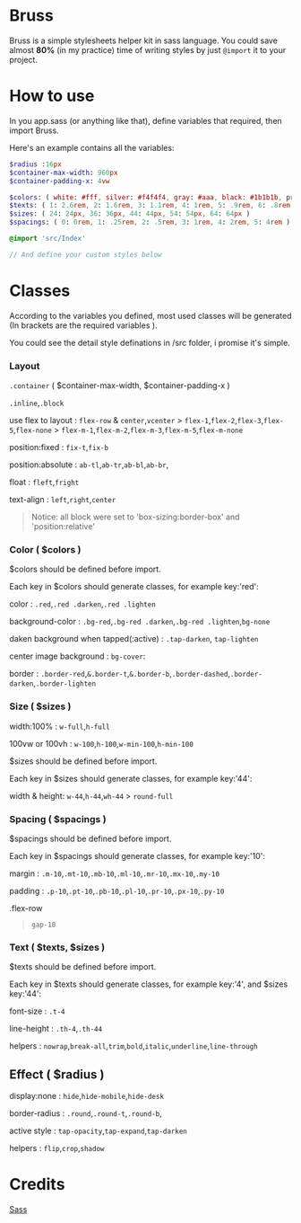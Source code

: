 # Bruss

Bruss is a simple stylesheets helper kit in sass language. You could save almost **80%** (in my practice) time of writing styles by just `@import` it to your project.

# How to use

In you app.sass (or anything like that), define variables that required, then import Bruss.

Here's an example contains all the variables:
```sass
$radius :16px
$container-max-width: 960px
$container-padding-x: 4vw

$colors: ( white: #fff, silver: #f4f4f4, gray: #aaa, black: #1b1b1b, primary: #38B833 )
$texts: ( 1: 2.6rem, 2: 1.6rem, 3: 1.1rem, 4: 1rem, 5: .9rem, 6: .8rem, 7: .6rem )
$sizes: ( 24: 24px, 36: 36px, 44: 44px, 54: 54px, 64: 64px )
$spacings: ( 0: 0rem, 1: .25rem, 2: .5rem, 3: 1rem, 4: 2rem, 5: 4rem )

@import 'src/Index'

// And define your custom styles below
```


# Classes

According to the variables you defined, most used classes will be generated (In brackets are the required variables ).

You could see the detail style definations in /src folder, i promise it's simple.

### Layout

`.container` ( $container-max-width, $container-padding-x )

`.inline`,`.block`

use flex to layout : `flex-row`
  & `center`,`vcenter`
  \> `flex-1`,`flex-2`,`flex-3`,`flex-5`,`flex-none`
  \> `flex-m-1`,`flex-m-2`,`flex-m-3`,`flex-m-5`,`flex-m-none`

position:fixed : `fix-t`,`fix-b`

position:absolute : `ab-tl`,`ab-tr`,`ab-bl`,`ab-br`,

float : `fleft`,`fright`

text-align : `left`,`right`,`center`

> Notice: all block were set to 'box-sizing:border-box' and 'position:relative'

### Color ( $colors )

$colors<Map> should be defined before import.

Each key in $colors should generate classes, for example key:'red':

color : `.red`,`.red .darken`,`.red .lighten`

background-color : `.bg-red`,`.bg-red .darken`,`.bg-red .lighten`,`bg-none`

daken background when tapped(:active) : `.tap-darken`, `tap-lighten`

center image background : `bg-cover`:

border : `.border-red`,`&.border-t`,`&.border-b`,`.border-dashed`,`.border-darken`,`.border-lighten`

### Size ( $sizes )

width:100% : `w-full`,`h-full`

100vw or 100vh : `w-100`,`h-100`,`w-min-100`,`h-min-100`

$sizes<Map> should be defined before import.

Each key in $sizes should generate classes, for example key:'44':

width & height: `w-44`,`h-44`,`wh-44`
  \> `round-full`

### Spacing ( $spacings )

$spacings<Map> should be defined before import.

Each key in $spacings should generate classes, for example key:'10':

margin : `.m-10`,`.mt-10`,`.mb-10`,`.ml-10`,`.mr-10`,`.mx-10`,`.my-10`

padding : `.p-10`,`.pt-10`,`.pb-10`,`.pl-10`,`.pr-10`,`.px-10`,`.py-10`

.flex-row
  > `gap-10`

### Text ( $texts, $sizes )

$texts<Map> should be defined before import.

Each key in $texts should generate classes, for example key:'4', and $sizes key:'44':

font-size : `.t-4`

line-height : `.th-4`,`.th-44`

helpers : `nowrap`,`break-all`,`trim`,`bold`,`italic`,`underline`,`line-through`

## Effect ( $radius )

display:none : `hide`,`hide-mobile`,`hide-desk`

border-radius : `.round`,`.round-t`,`.round-b`,

active style : `tap-opacity`,`tap-expand`,`tap-darken`

helpers : `flip`,`crop`,`shadow`

# Credits

[Sass](https://sass-lang.com/)

